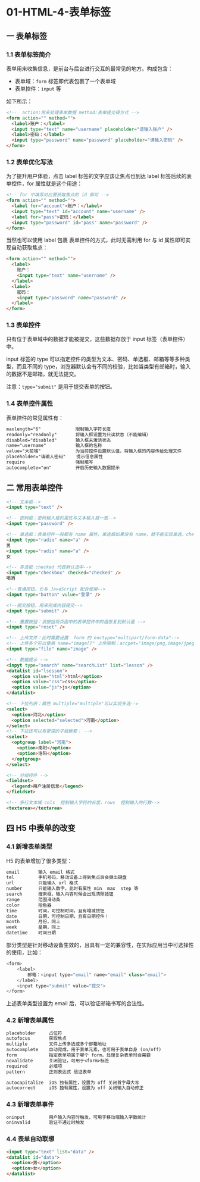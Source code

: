 # 01-HTML-4-表单标签

## 一 表单标签

### 1.1 表单标签简介

表单用来收集信息，是前台与后台进行交互的最常见的地方。构成包含：

- 表单域：`form` 标签即代表包裹了一个表单域
- 表单控件：`input` 等

如下所示：

```html
<!--  action:用来处理表单数据 method:表单提交得方式 -->
<form action="" method="">
  <label>账户：</label>
  <input type="text" name="username" placeholder="请输入账户" />
  <label>密码：</label>
  <input type="password" name="password" placeholder="请输入密码" />
</form>
```

### 1.2 表单优化写法

为了提升用户体验，点击 label 标签的文字应该让焦点也到达 label 标签后续的表单控件，for 属性就是这个用途：

```html
<!-- for 中填写对应要获取焦点的 id 即可 -->
<form action="" method="">
  <label for="account">账户：</label>
  <input type="text" id="account" name="username" />
  <label for="pass">密码：</label>
  <input type="password" id="pass" name="password" />
</form>
```

当然也可以使用 label 包裹 表单控件的方式，此时无需利用 for 与 id 属性即可实现自动获取焦点：

```html
<form action="" method="">
  <label>
    账户：
    <input type="text" name="username" />
  </label>
  <label>
    密码：
    <input type="password" name="password" />
  </label>
</form>
```

### 1.3 表单控件

只有位于表单域中的数据才能被提交，这些数据存放于 input 标签（表单控件）中。

input 标签的 type 可以指定控件的类型为文本、密码、单选框、邮箱等等多种类型，而且不同的 type，浏览器默认会有不同的校验，比如当类型有邮箱时，输入的数据不是邮箱，就无法提交。

注意：`type="submit"` 是用于提交表单的按钮。

### 1.4 表单控件属性

表单控件的常见属性有：

```txt
maxlength="6"             限制输入字符长度
readonly="readonly"       将输入框设置为只读状态（不能编辑）
disabled="disabled"       输入框未激活状态
name="username"           输入框的名称
value="大前端"             为当前控件设置默认值，将输入框的内容传给处理文件
placeholder="请输入密码"    提示信息属性
require                   强制填写
autocomplete="on"         开启历史输入数据提示
```

## 二 常用表单控件

```html
<!-- 文本框-->
<input type="text" />

<!-- 密码框：密码输入框的属性与文本输入框一致-->
<input type="password" />

<!-- 单选框：表单控件一般都有 name 属性，单选框如果没有 name，就不能实现单选，checked="checked"，表示默认选中-->
<input type="radio" name="a" />
男
<input type="radio" name="a" />
女

<!-- 多选框 checked 代表默认选中-->
<input type="checkbox" checked="checked" />
喝酒

<!--普通按钮，长与 JavaScript 配合使用-->
<input type="button" vulue="登录" />

<!--提交按钮，用来完成内容提交-->
<input type="submit" />

<!-- 重置按钮：该按钮将页面中的表单控件中的值恢复到默认值 -->
<input type="reset" />

<!-- 上传文件：此时需要设置  form 的 enctype="multipart/form-data"-->
<!-- 上传多个可以使用 name="image[]" 上传限制：accpet="image/png,image/jpeg -->
<input type="file" name="image" />

<!-- 数据提示 -->
<inpyt type="search" name="searchList" list="lesson" />
<datalist id="lsesson">
  <option value="html">html</option>
  <option value="css">css</option>
  <option value="js">js</option>
</datalist>

<!-- 下拉列表：属性 multiple="multiple"可以实现多选-->
<select>
  <option>河北</option>
  <option selected="selected">河南</option>
</select>
<!-- 下拉还可以有更深的子级嵌套： -->
<select>
  <optgroup label="河南">
    <option>南阳</option>
    <option>洛阳</option>
  </optgroup>
</select>

<!-- 分组控件 -->
<fieldset>
  <legend>用户注册信息</legend>
</fieldset>

<!-- 多行文本域 cols  控制输入字符的长度，rows  控制输入的行数-->
<textarea></textarea>
```

## 四 H5 中表单的改变

### 4.1 新增表单类型

H5 的表单增加了很多类型：

```txt
email       输入 email 格式
tel         手机号码，移动设备上得到焦点后会弹出键盘
url         只能输入 url 格式
number      只能输入数字，此时有属性 min  max  step 等
search      搜索框，输入内容时候会出现清除按钮
range       范围滑动条
color       拾色器
time        时间，可控制时间，且有增减按钮
date        日期，可控制日期，且有日期控件！
month       月份，同上
week        星期，同上
datetime    时间日期
```

部分类型是针对移动设备生效的，且具有一定的兼容性，在实际应用当中可选择性的使用，比如：

```js
<form>
    <label>
        邮箱：<input type="email" name="email" class="email">
    </label>
    <input type="submit" value="提交">
</form>
```

上述表单类型设置为 email 后，可以验证邮箱书写的合法性。

### 4.2 新增表单属性

```txt
placeholder     占位符
autofocus       获取焦点
multiple        文件上传多选或多个邮箱地址
autocomplete    自动完成，用于表单元素，也可用于表单自身 (on/off)
form            指定表单项属于哪个 form，处理复杂表单时会需要
novalidate      关闭验证，可用于<form>标签
required        必填项
pattern         正则表达式 验证表单

autocapitalize  iOS 独有属性，设置为 off 关闭首字母大写
autocorrect     iOS 独有属性，设置为 off 关闭输入自动修正
```

### 4.3 新增表单事件

```txt
oninput         用户输入内容时触发，可用于移动端输入字数统计
oninvalid       验证不通过时触发
```

### 4.4 表单自动联想

```html
<input type="text" list="data" />
<datalist id="data">
  <option>男</option>
  <option>女</option>
</datalist>
```
